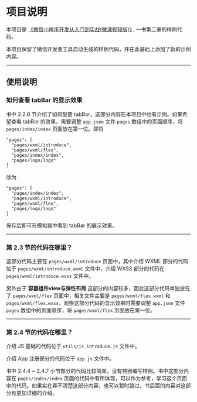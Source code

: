 # 项目说明

本项目是 [《微信小程序开发从入门到实战(微课视频版)》](http://product.dangdang.com/28543966.html) 一书第二章的样例代码。

本项目保留了微信开发者工具自动生成的样例代码，并在此基础上添加了新的示例内容。

---

## 使用说明

### 如何查看 tabBar 的显示效果

书中 2.2.6 节介绍了如何配置 tabBar，这部分内容在本项目中也有示例。如果希望查看 tabBar 的效果，需要调整 `app.json` 文件 `pages` 数组中的页面顺序，将 `pages/index/index` 页面放在第一位。即将

```
"pages": [
  "pages/wxml/introduce",
  "pages/wxml/flex",
  "pages/index/index",
  "pages/logs/logs"
]
```

改为

```
"pages": [
  "pages/index/index",
  "pages/wxml/introduce",
  "pages/wxml/flex",
  "pages/logs/logs"
]
```

保存后即可在模拟器中看到 tabBar 的展示效果。

---

### 第 2.3 节的代码在哪里？

这部分代码主要在 `pages/wxml/introduce` 页面中，其中介绍 WXML 部分的代码位于 `pages/wxml/introduce.wxml` 文件中，介绍 WXSS 部分的代码在 `pages/wxml/introduce.wxss` 文件中。

另外由于 **容器组件view与弹性布局** 这部分的内容较多，因此这部分代码单独放在了 `pages/wxml/flex` 页面中，相关文件主要是 `pages/wxml/flex.wxml` 和 `pages/wxml/flex.wxss`，观察这部分代码的显示效果时需要调整 `app.json` 文件 `pages` 数组中的页面顺序，将 `pages/wxml/flex` 页面放在第一位。

---

### 第 2.4 节的代码在哪里？

介绍 JS 基础的代码位于 `utils/js_introduce.js` 文件中。

介绍 App 注册部分的代码位于 `app.js` 文件中。

书中 2.4.4 ~ 2.4.7 小节部分的代码比较简单，没有特别编写样例。书中这部分内容在 `pages/index/index` 页面的代码中有所体现，可以作为参考，学习这个页面中的代码。如果实在弄不清楚这部分内容，也可以暂时跳过，书后面的内容对这部分有更加详细的介绍。
